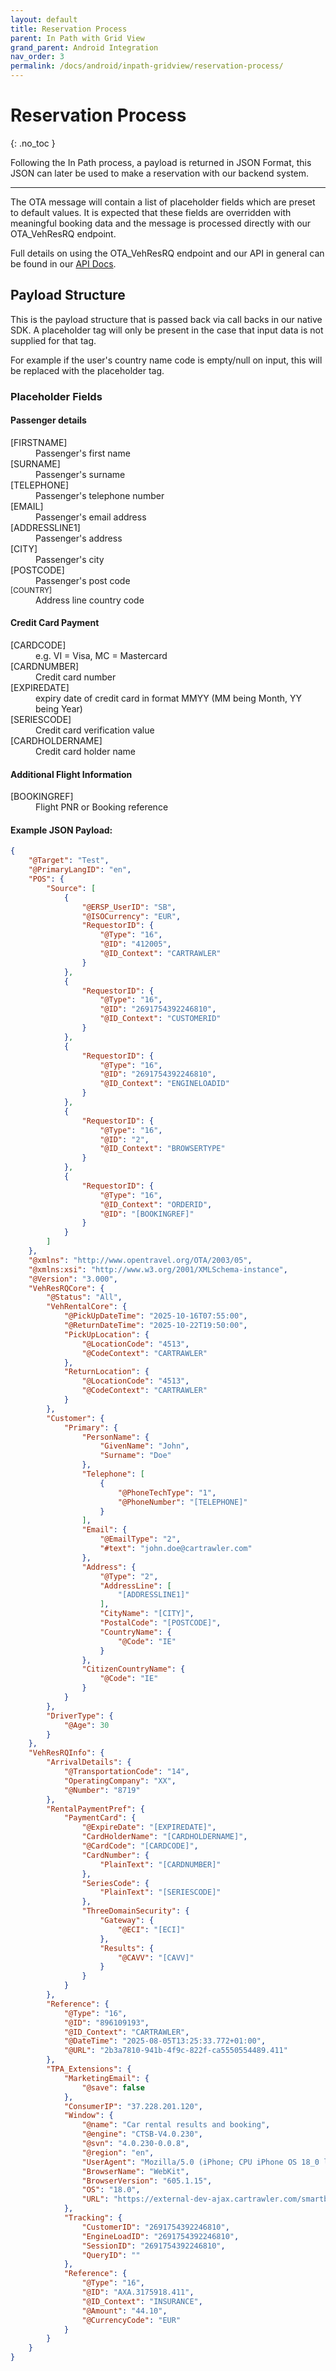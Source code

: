 ```yaml
---
layout: default
title: Reservation Process
parent: In Path with Grid View
grand_parent: Android Integration
nav_order: 3
permalink: /docs/android/inpath-gridview/reservation-process/
---
```


# Reservation Process

{: .no_toc }

Following the In Path process, a payload is returned in JSON Format, this JSON can later be used to make a reservation with our backend system.

---


The OTA message will contain a list of placeholder fields which are preset to default values.
It is expected that these fields are overridden with meaningful booking data and the message is processed directly with our OTA_VehResRQ endpoint. 

Full details on using the OTA_VehResRQ endpoint and our API in general can be found in our <a href="http://docs.cartrawler.com/docs/xml/">API Docs</a>.

## Payload Structure

This is the payload structure that is passed back via call backs in our native SDK. A placeholder tag will only be present in the case that input data is not supplied for that tag. 

For example if the user's country name code is empty/null on input, this will be replaced with the placeholder tag.

### Placeholder Fields

#### Passenger details
<dl>
<dt>[FIRSTNAME]</dt><dd>Passenger's first name</dd>
<dt>[SURNAME]</dt><dd>Passenger's surname</dd>
<dt>[TELEPHONE]</dt><dd>Passenger's telephone number</dd>
<dt>[EMAIL]</dt><dd>Passenger's email address</dd>
<dt>[ADDRESSLINE1]</dt><dd>Passenger's address</dd>
<dt>[CITY]</dt><dd>Passenger's city</dd>
<dt>[POSTCODE]</dt><dd> Passenger's post code</dd>
<dt><small>[COUNTRY]</small></dt><dd>Address line country code</dd>
</dl>

#### Credit Card Payment
<dl>
<dt>[CARDCODE]</dt><dd>e.g. VI = Visa, MC = Mastercard</dd>
<dt>[CARDNUMBER]</dt><dd>Credit card number</dd>
<dt>[EXPIREDATE]</dt><dd>expiry date of credit card in format MMYY (MM being Month, YY being Year)</dd>
<dt>[SERIESCODE]</dt><dd>Credit card verification value</dd>
<dt>[CARDHOLDERNAME]</dt><dd>Credit card holder name</dd>
</dl>

#### Additional Flight Information
<dl>
<dt>[BOOKINGREF]</dt><dd>Flight PNR or Booking reference</dd>
</dl>

#### Example JSON Payload:

```json
{
    "@Target": "Test",
    "@PrimaryLangID": "en",
    "POS": {
        "Source": [
            {
                "@ERSP_UserID": "SB",
                "@ISOCurrency": "EUR",
                "RequestorID": {
                    "@Type": "16",
                    "@ID": "412005",
                    "@ID_Context": "CARTRAWLER"
                }
            },
            {
                "RequestorID": {
                    "@Type": "16",
                    "@ID": "2691754392246810",
                    "@ID_Context": "CUSTOMERID"
                }
            },
            {
                "RequestorID": {
                    "@Type": "16",
                    "@ID": "2691754392246810",
                    "@ID_Context": "ENGINELOADID"
                }
            },
            {
                "RequestorID": {
                    "@Type": "16",
                    "@ID": "2",
                    "@ID_Context": "BROWSERTYPE"
                }
            },
            {
                "RequestorID": {
                    "@Type": "16",
                    "@ID_Context": "ORDERID",
                    "@ID": "[BOOKINGREF]"
                }
            }
        ]
    },
    "@xmlns": "http://www.opentravel.org/OTA/2003/05",
    "@xmlns:xsi": "http://www.w3.org/2001/XMLSchema-instance",
    "@Version": "3.000",
    "VehResRQCore": {
        "@Status": "All",
        "VehRentalCore": {
            "@PickUpDateTime": "2025-10-16T07:55:00",
            "@ReturnDateTime": "2025-10-22T19:50:00",
            "PickUpLocation": {
                "@LocationCode": "4513",
                "@CodeContext": "CARTRAWLER"
            },
            "ReturnLocation": {
                "@LocationCode": "4513",
                "@CodeContext": "CARTRAWLER"
            }
        },
        "Customer": {
            "Primary": {
                "PersonName": {
                    "GivenName": "John",
                    "Surname": "Doe"
                },
                "Telephone": [
                    {
                        "@PhoneTechType": "1",
                        "@PhoneNumber": "[TELEPHONE]"
                    }
                ],
                "Email": {
                    "@EmailType": "2",
                    "#text": "john.doe@cartrawler.com"
                },
                "Address": {
                    "@Type": "2",
                    "AddressLine": [
                        "[ADDRESSLINE1]"
                    ],
                    "CityName": "[CITY]",
                    "PostalCode": "[POSTCODE]",
                    "CountryName": {
                        "@Code": "IE"
                    }
                },
                "CitizenCountryName": {
                    "@Code": "IE"
                }
            }
        },
        "DriverType": {
            "@Age": 30
        }
    },
    "VehResRQInfo": {
        "ArrivalDetails": {
            "@TransportationCode": "14",
            "OperatingCompany": "XX",
            "@Number": "8719"
        },
        "RentalPaymentPref": {
            "PaymentCard": {
                "@ExpireDate": "[EXPIREDATE]",
                "CardHolderName": "[CARDHOLDERNAME]",
                "@CardCode": "[CARDCODE]",
                "CardNumber": {
                    "PlainText": "[CARDNUMBER]"
                },
                "SeriesCode": {
                    "PlainText": "[SERIESCODE]"
                },
                "ThreeDomainSecurity": {
                    "Gateway": {
                        "@ECI": "[ECI]"
                    },
                    "Results": {
                        "@CAVV": "[CAVV]"
                    }
                }
            }
        },
        "Reference": {
            "@Type": "16",
            "@ID": "896109193",
            "@ID_Context": "CARTRAWLER",
            "@DateTime": "2025-08-05T13:25:33.772+01:00",
            "@URL": "2b3a7810-941b-4f9c-822f-ca5550554489.411"
        },
        "TPA_Extensions": {
            "MarketingEmail": {
                "@save": false
            },
            "ConsumerIP": "37.228.201.120",
            "Window": {
                "@name": "Car rental results and booking",
                "@engine": "CTSB-V4.0.230",
                "@svn": "4.0.230-0.0.8",
                "@region": "en",
                "UserAgent": "Mozilla/5.0 (iPhone; CPU iPhone OS 18_0 like Mac OS X) AppleWebKit/605.1.15 (KHTML, like Gecko) Mobile/15E148",
                "BrowserName": "WebKit",
                "BrowserVersion": "605.1.15",
                "OS": "18.0",
                "URL": "https://external-dev-ajax.cartrawler.com/smartblock/sb4/iframes/ryanair.html?customerEmail=john.doe@cartrawler.com&firstName=John&pax=2:0:0:0&baggage=2&flightReturn=LHR%7CDUB%7C2025-10-22T21:20:00%7C2025-10-23T22:45:00%7CXX8720&context=INPATH&flightOrigin=DUB%7CLHR%7C2025-10-16T06:05:00%7C2025-10-16T07:25:00%7CXX8719&flightFare=101.99&flightClass=business&residence=IE&tier=platinum&language=en&surName=Doe&currency=EUR&membershipId=WZ123456789"
            },
            "Tracking": {
                "CustomerID": "2691754392246810",
                "EngineLoadID": "2691754392246810",
                "SessionID": "2691754392246810",
                "QueryID": ""
            },
            "Reference": {
                "@Type": "16",
                "@ID": "AXA.3175918.411",
                "@ID_Context": "INSURANCE",
                "@Amount": "44.10",
                "@CurrencyCode": "EUR"
            }
        }
    }
}
```
